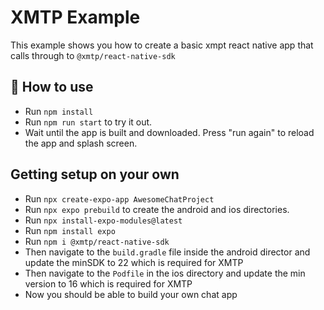 # XMTP Example

This example shows you how to create a basic xmpt react native app that calls through to `@xmtp/react-native-sdk`

## 🚀 How to use

- Run `npm install`
- Run `npm run start` to try it out.
- Wait until the app is built and downloaded. Press "run again" to reload the app and splash screen.

## Getting setup on your own

- Run `npx create-expo-app AwesomeChatProject`
- Run `npx expo prebuild` to create the android and ios directories.
- Run `npx install-expo-modules@latest`
- Run `npm install expo`
- Run `npm i @xmtp/react-native-sdk`
- Then navigate to the `build.gradle` file inside the android director and update the minSDK to 22 which is required for XMTP
- Then navigate to the `Podfile` in the ios directory and update the min version to 16 which is required for XMTP
- Now you should be able to build your own chat app


